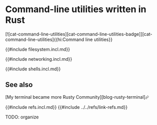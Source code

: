 # Command-line utilities written in Rust

[![cat-command-line-utilities][cat-command-line-utilities-badge]][cat-command-line-utilities]{{hi:Command line utilities}}

{{#include filesystem.incl.md}}

{{#include networking.incl.md}}

{{#include shells.incl.md}}

## See also

[My terminal became more Rusty Community][blog-rusty-terminal]⮳

{{#include refs.incl.md}}
{{#include ../../refs/link-refs.md}}

<div class="hidden">
TODO: organize
</div>
